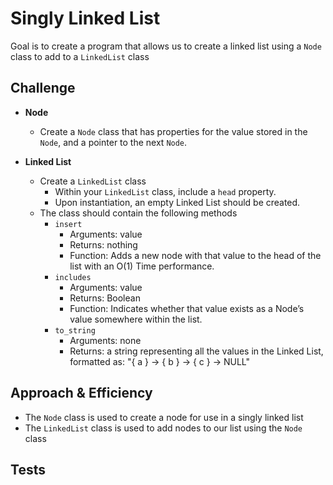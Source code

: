 # Singly Linked List

Goal is to create a program that allows us to create a linked list using a `Node` class to add to a `LinkedList` class

## Challenge

* **Node**
  * Create a `Node` class that has properties for the value stored in the `Node`, and a pointer to the next `Node`.

* **Linked List**
  * Create a `LinkedList` class
    * Within your `LinkedList` class, include a `head` property.
    * Upon instantiation, an empty Linked List should be created.
  * The class should contain the following methods
    * `insert`
      * Arguments: value
      * Returns: nothing
      * Function: Adds a new node with that value to the head of the list with an O(1) Time performance.
    * `includes`
      * Arguments: value
      * Returns: Boolean
      * Function: Indicates whether that value exists as a Node’s value somewhere within the list.
    * `to_string`
      * Arguments: none
      * Returns: a string representing all the values in the Linked List, formatted as: "{ a } -> { b } -> { c } -> NULL"

## Approach & Efficiency

* The `Node` class is used to create a node for use in a singly linked list
* The `LinkedList` class is used to add nodes to our list using the `Node` class

## Tests

